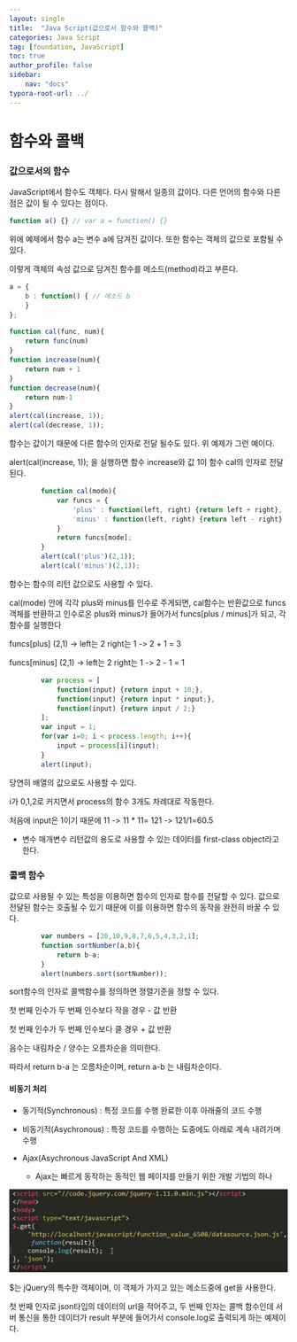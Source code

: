 ```yaml
---
layout: single
title:  "Java Script(값으로서 함수와 콜백)"
categories: Java Script
tag: [foundation, JavaScript]
toc: true
author_profile: false
sidebar:
    nav: "docs"
typora-root-url: ../
---
```


# 함수와 콜백

### 값으로서의 함수

JavaScript에서 함수도 객체다. 다시 말해서 일종의 값이다. 다른 언어의 함수와 다른 점은 값이 될 수 있다는 점이다.

```javascript
function a() {} // var a = function() {}
```

위에 예제에서 함수 a는 변수 a에 담겨진 값이다. 또한 함수는 객체의 값으로 포함될 수 있다.

이렇게 객체의 속성 값으로 담겨진 함수를 메소드(method)라고 부른다.

```javascript
a = {
    b : function() { // 메소드 b
    }
};
```

```javascript
function cal(func, num){
    return func(num)
}
function increase(num){
    return num + 1
}
function decrease(num){
    return num-1
}
alert(cal(increase, 1));
alert(cal(decrease, 1));
```

함수는 값이기 때문에 다른 함수의 인자로 전달 될수도 있다. 위 예제가 그런 예이다.

alert(cal(increase, 1)); 을 실행하면 함수 increase와 값 1이 함수 cal의 인자로 전달된다.

```javascript
        function cal(mode){
            var funcs = {
                'plus' : function(left, right) {return left + right},
                'minus' : function(left, right) {return left - right}
            }
            return funcs[mode];
        }
        alert(cal('plus')(2,1));
        alert(cal('minus')(2,1));
```

함수는 함수의 리턴 값으로도 사용할 수 있다.

cal(mode) 안에 각각 plus와 minus를 인수로 주게되면, cal함수는 반환값으로 funcs 객체를 반환하고 인수로온 plus와 minus가 들어가서 funcs[plus / minus]가 되고, 각 함수를 실행한다

funcs[plus] (2,1) -> left는 2 right는 1 -> 2 + 1 = 3

funcs[minus] (2,1) -> left는 2 right는 1 -> 2 - 1 = 1

```javascript
        var process = [
            function(input) {return input + 10;},
            function(input) {return input * input;},
            function(input) {return input / 2;}
        ];
        var input = 1;
        for(var i=0; i < process.length; i++){
            input = process[i](input);
        }
        alert(input);
```

당연히 배열의 값으로도 사용할 수 있다.

i가 0,1,2로 커지면서 process의 함수 3개도 차례대로 작동한다.

처음에 input은 1이기 때문에 11 -> 11 * 11= 121 -> 121/1=60.5

+ 변수 매개변수 리턴값의 용도로 사용할 수 있는 데이터를 first-class object라고 한다.

### 콜백 함수

값으로 사용될 수 있는 특성을 이용하면 함수의 인자로 함수를 전달할 수 있다. 값으로 전달된 함수는 호출될 수 있기 때문에 이를 이용하면 함수의 동작을 완전히 바꿀 수 있다.

```javascript
        var numbers = [20,10,9,8,7,6,5,4,3,2,1];
        function sortNumber(a,b){
            return b-a;
        }
        alert(numbers.sort(sortNumber));
```

sort함수의 인자로 콜백함수를 정의하면 졍렬기준을 정할 수 있다.

첫 번째 인수가 두 번째 인수보다 작을 경우 - 값 반환

첫 번째 인수가 두 번째 인수보다 클 경우 + 값 반환

음수는 내림차순 / 양수는 오름차순을 의미한다.

따라서 return b-a 는 오름차순이며, return a-b 는 내림차순이다.

#### 비동기 처리

+ 동기적(Synchronous) : 특정 코드를 수행 완료한 이후 아래줄의 코드 수행
+ 비동기적(Asychronous) : 특정 코드를 수행하는 도중에도 아래로 계속 내려가며 수행

+ Ajax(Asychronous JavaScript And XML)
  + Ajax는 빠르게 동작하는 동적인 웹 페이지를 만들기 위한 개발 기법의 하나

![image-20220127001141738](/images/2022-01-24-JavaScript7/image-20220127001141738.png)

$는 jQuery의 특수한 객체이며, 이 객체가 가지고 있는 메소드중에 get을 사용한다.

첫 번째 인자로 json타입의 데이터의 url을 적어주고, 두 번째 인자는 콜백 함수인데 서버 통신을 통한 데이터가 result 부분에 들어가서 console.log로 출력되게 하는 예제이다.

